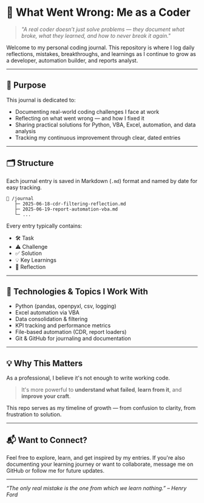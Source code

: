 # 🧠 What Went Wrong: Me as a Coder

> *"A real coder doesn’t just solve problems — they document what broke, what they learned, and how to never break it again."*

Welcome to my personal coding journal. This repository is where I log daily reflections, mistakes, breakthroughs, and learnings as I continue to grow as a developer, automation builder, and reports analyst.

---

## 📓 Purpose

This journal is dedicated to:
- Documenting real-world coding challenges I face at work
- Reflecting on what went wrong — and how I fixed it
- Sharing practical solutions for Python, VBA, Excel, automation, and data analysis
- Tracking my continuous improvement through clear, dated entries

---

## 🗂️ Structure

Each journal entry is saved in Markdown (`.md`) format and named by date for easy tracking.

```
📁 /journal
   ├─ 2025-06-18-cdr-filtering-reflection.md
   ├─ 2025-06-19-report-automation-vba.md
   └─ ...
```

Every entry typically contains:
- 🛠️ Task  
- ⚠️ Challenge  
- ✅ Solution  
- 💡 Key Learnings  
- 🧠 Reflection  

---

## 🔧 Technologies & Topics I Work With
- Python (pandas, openpyxl, csv, logging)
- Excel automation via VBA
- Data consolidation & filtering
- KPI tracking and performance metrics
- File-based automation (CDR, report loaders)
- Git & GitHub for journaling and documentation

---

## 💡 Why This Matters

As a professional, I believe it's not enough to write working code.  
> It's more powerful to **understand what failed**, **learn from it**, and **improve your craft**.

This repo serves as my timeline of growth — from confusion to clarity, from frustration to solution.

---

## 📬 Want to Connect?

Feel free to explore, learn, and get inspired by my entries. If you're also documenting your learning journey or want to collaborate, message me on GitHub or follow me for future updates.

---

_“The only real mistake is the one from which we learn nothing.” – Henry Ford_
